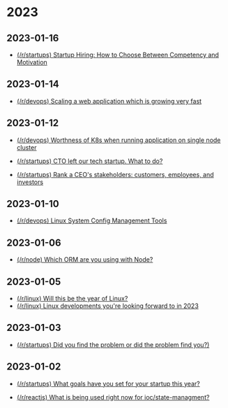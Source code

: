 
# 2023

## 2023-01-16

* [(/r/startups) Startup Hiring: How to Choose Between Competency and Motivation](https://old.reddit.com/r/startups/comments/10dijhj/startup_hiring_how_to_choose_between_competency/)

## 2023-01-14

* [(/r/devops) Scaling a web application which is growing very fast](https://old.reddit.com/r/devops/comments/10bqi0f/scaling_a_web_application_which_is_growing_very/)

## 2023-01-12

* [(/r/devops) Worthness of K8s when running application on single node cluster](https://old.reddit.com/r/devops/comments/109etr8/worthness_of_k8s_when_running_application_on/)

* [(/r/startups) CTO left our tech startup. What to do?](https://old.reddit.com/r/startups/comments/108yj7t/cto_left_our_tech_startup_what_to_do/)

* [(/r/startups) Rank a CEO's stakeholders: customers, employees, and investors](https://old.reddit.com/r/startups/comments/109f3yc/rank_a_ceos_stakeholders_customers_employees_and/)

## 2023-01-10

* [(/r/devops) 
Linux System Config Management Tools](https://old.reddit.com/r/devops/comments/107yutf/linux_system_config_management_tools/)

## 2023-01-06

* [(/r/node) Which ORM are you using with Node?](https://old.reddit.com/r/node/comments/1056d09/which_orm_are_you_using_with_node/)

## 2023-01-05

* [(/r/linux) Will this be the year of Linux?](https://old.reddit.com/r/linux/comments/100sixd/will_this_be_the_year_of_linux_i_have_to_do_it/)
* [(/r/linux) Linux developments you're looking forward to in 2023](https://old.reddit.com/r/linux/comments/102nh3i/linux_developments_youre_looking_forward_to_in/)

## 2023-01-03

* [(/r/startups) Did you find the problem or did the problem find you?)](https://old.reddit.com/r/startups/comments/zy8ny9/hey_founders_i_have_a_question_for_you_all_did/)

## 2023-01-02

* [(/r/startups) What goals have you set for your startup this year?](https://old.reddit.com/r/startups/comments/100rg2f/what_goals_have_you_set_for_your_startup_this_year/)

* [(/r/reactjs) What is being used right now for ioc/state-managment? ](https://old.reddit.com/r/reactjs/comments/101mifi/what_is_being_used_right_now_for_iocstatemanagment/)
